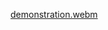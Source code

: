 [demonstration.webm](https://github.com/PavelShershov/graphical-interface-design/blob/main/Swipe_View/demonstration.webm)
